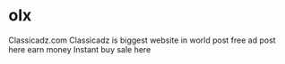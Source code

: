 # olx
Classicadz.com 
Classicadz is biggest website in world post free ad post here earn money 
Instant buy sale here

